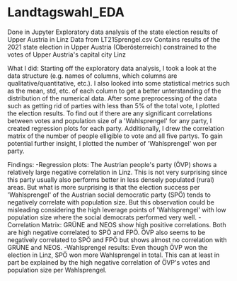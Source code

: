 # Landtagswahl_EDA
Done in Jupyter
Exploratory data analysis of the state election results of  Upper Austria in Linz 
Data from LT21Sprengel.csv 
Contains results of the 2021 state election in Upper Austria (Oberösterreich) constrained to the votes of Upper Austria's capital city Linz

What I did:
Starting off the exploratory data analysis, I took a look at the data structure (e.g. names of columns, which columns are qualitative/quantitative, etc.). I also looked into some statistical metrics such as the mean, std, etc. of each column to get a better unterstanding of the distribution of the numerical data.
After some preprocessing of the data such as getting rid of parties with less than 5% of the total vote, I plotted the election results. 
To find out if there are any significant correlations between votes and population size of a 'Wahlsprengel' for any party, I created regression plots for each party.
Additionally, I drew the correlation matrix of the number of people elligible to vote and all five partys. 
To gain potential further insight, I plotted the number of 'Wahlsprengel' won per party.

Findings:
-Regression plots:
The Austrian people's party (ÖVP) shows a relatively large negative correlation in Linz. This is not very surprising since this party usually also performs better in less densely populated (rural) areas. 
But what is more surprising is that the election success per 'Wahlsprengel' of the Austrian social democratic party (SPÖ) tends to negatively correlate with population size. But this observation could be misleading considering the high leverage points of 'Wahlsprengel' with low population size where the social democrats performed very well.
-Correlation Matrix:
GRÜNE and NEOS show high positive correlations. Both are high negative correlated to SPÖ and FPÖ. ÖVP also seems to be negatively correlated to SPÖ and FPÖ but shows almost no correlation with GRÜNE and NEOS. 
-Wahlsprengel results: 
Even though ÖVP won the election in Linz, SPÖ won more Wahlsprengel in total. This can at least in part be explained by the high negative correlation of ÖVP's votes and population size per Wahlsprengel. 
